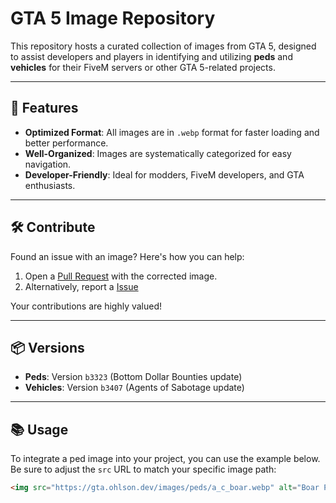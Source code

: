 # GTA 5 Image Repository

This repository hosts a curated collection of images from GTA 5, designed to assist developers and players in identifying and utilizing **peds** and **vehicles** for their FiveM servers or other GTA 5-related projects.

---

## 🚀 Features

- **Optimized Format**: All images are in `.webp` format for faster loading and better performance.  
- **Well-Organized**: Images are systematically categorized for easy navigation.  
- **Developer-Friendly**: Ideal for modders, FiveM developers, and GTA enthusiasts.  

---

## 🛠️ Contribute  

Found an issue with an image? Here's how you can help:  
1. Open a [Pull Request](https://github.com/NextGenFivem/gta-images/pulls) with the corrected image.  
2. Alternatively, report a [Issue](https://github.com/nextgenfivem/gta-images/issues)  

Your contributions are highly valued!

---

## 📦 Versions  

- **Peds**: Version `b3323` (Bottom Dollar Bounties update)  
- **Vehicles**: Version `b3407` (Agents of Sabotage update)  

---

## 📚 Usage  

To integrate a ped image into your project, you can use the example below. Be sure to adjust the `src` URL to match your specific image path:  

```html
<img src="https://gta.ohlson.dev/images/peds/a_c_boar.webp" alt="Boar Ped Image">

